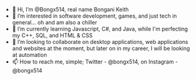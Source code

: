 - 👋 Hi, I’m @Bongx514, real name Bongani Keith
- 👀 I’m interested in software development, games, and just tech in general... oh and am also a chiller
- 🌱 I’m currently learning Javascript, C#, and Java, while I'm perfecting my C++, SQL, and HTML & CSS
- 💞️ I’m looking to collaborate on desktop applications, web applications and websites at the moment, but later on in my career, I will be looking at automation
- 📫 How to reach me, simple; Twitter - @bongx514, on Instagram - @bongx514 

<!---
Bongx514/Bongx514 is a ✨ special ✨ repository because its `README.md` (this file) appears on your GitHub profile.
You can click the Preview link to take a look at your changes.
--->
